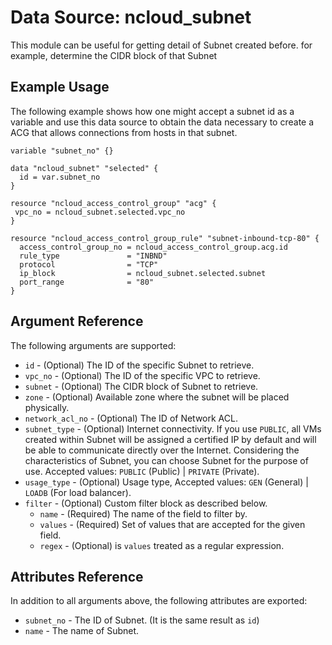 # Data Source: ncloud_subnet

This module can be useful for getting detail of Subnet created before. for example, determine the CIDR block of that Subnet

## Example Usage

The following example shows how one might accept a subnet id as a variable and use this data source to obtain the data necessary to create a ACG that allows connections from hosts in that subnet.

```hcl
variable "subnet_no" {}

data "ncloud_subnet" "selected" {
  id = var.subnet_no
}

resource "ncloud_access_control_group" "acg" {
 vpc_no = ncloud_subnet.selected.vpc_no
}

resource "ncloud_access_control_group_rule" "subnet-inbound-tcp-80" {
  access_control_group_no = ncloud_access_control_group.acg.id
  rule_type               = "INBND"
  protocol                = "TCP"
  ip_block                = ncloud_subnet.selected.subnet
  port_range              = "80"
}
```

## Argument Reference

The following arguments are supported:

* `id` - (Optional) The ID of the specific Subnet to retrieve.
* `vpc_no` - (Optional) The ID of the specific VPC to retrieve.
* `subnet` - (Optional) The CIDR block of Subnet to retrieve. 
* `zone` - (Optional) Available zone where the subnet will be placed physically.
* `network_acl_no` - (Optional) The ID of Network ACL.
* `subnet_type` - (Optional) Internet connectivity. If you use `PUBLIC`, all VMs created within Subnet will be assigned a certified IP by default and will be able to communicate directly over the Internet. Considering the characteristics of Subnet, you can choose Subnet for the purpose of use. Accepted values: `PUBLIC` (Public) | `PRIVATE` (Private).
* `usage_type` - (Optional) Usage type, Accepted values: `GEN` (General) | `LOADB` (For load balancer).
* `filter` - (Optional) Custom filter block as described below.
  * `name` - (Required) The name of the field to filter by.
  * `values` - (Required) Set of values that are accepted for the given field.
  * `regex` - (Optional) is `values` treated as a regular expression.

## Attributes Reference

In addition to all arguments above, the following attributes are exported:

* `subnet_no` - The ID of Subnet. (It is the same result as `id`)
* `name` - The name of Subnet.